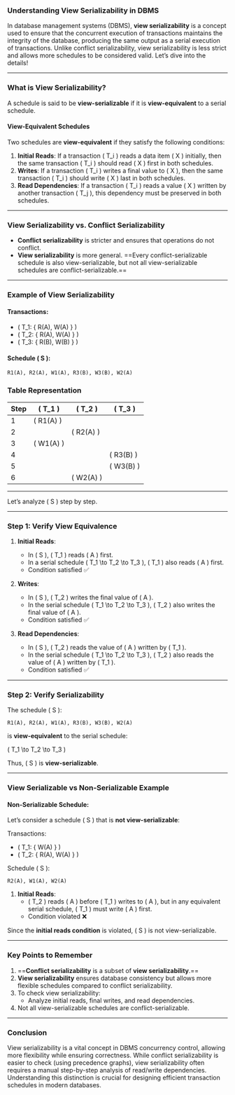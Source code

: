 ### **Understanding View Serializability in DBMS**

In database management systems (DBMS), **view serializability** is a concept used to ensure that the concurrent execution of transactions maintains the integrity of the database, producing the same output as a serial execution of transactions. Unlike conflict serializability, view serializability is less strict and allows more schedules to be considered valid. Let’s dive into the details!

---

### **What is View Serializability?**

A schedule is said to be **view-serializable** if it is **view-equivalent** to a serial schedule. 

#### **View-Equivalent Schedules**
Two schedules are **view-equivalent** if they satisfy the following conditions:

1. **Initial Reads**: If a transaction \( T_i \) reads a data item \( X \) initially, then the same transaction \( T_i \) should read \( X \) first in both schedules.
2. **Writes**: If a transaction \( T_i \) writes a final value to \( X \), then the same transaction \( T_i \) should write \( X \) last in both schedules.
3. **Read Dependencies**: If a transaction \( T_i \) reads a value \( X \) written by another transaction \( T_j \), this dependency must be preserved in both schedules.

---

### **View Serializability vs. Conflict Serializability**

- **Conflict serializability** is stricter and ensures that operations do not conflict.
- **View serializability** is more general. ==Every conflict-serializable schedule is also view-serializable, but not all view-serializable schedules are conflict-serializable.==

---

### **Example of View Serializability**

#### Transactions:
- \( T_1: \{ R(A), W(A) \} \)
- \( T_2: \{ R(A), W(A) \} \)
- \( T_3: \{ R(B), W(B) \} \)

#### Schedule \( S \):
```
R1(A), R2(A), W1(A), R3(B), W3(B), W2(A)
```


### **Table Representation**

| **Step** | **\( T_1 \)**    | **\( T_2 \)**    | **\( T_3 \)**    |
|----------|------------------|------------------|------------------|
| 1        | \( R1(A) \)      |                  |                  |
| 2        |                  | \( R2(A) \)      |                  |
| 3        | \( W1(A) \)      |                  |                  |
| 4        |                  |                  | \( R3(B) \)      |
| 5        |                  |                  | \( W3(B) \)      |
| 6        |                  | \( W2(A) \)      |                  |



---




Let’s analyze \( S \) step by step.

---

### **Step 1: Verify View Equivalence**

1. **Initial Reads**:
   - In \( S \), \( T_1 \) reads \( A \) first.
   - In a serial schedule \( T_1 \to T_2 \to T_3 \), \( T_1 \) also reads \( A \) first.
   - Condition satisfied ✅

2. **Writes**:
   - In \( S \), \( T_2 \) writes the final value of \( A \).
   - In the serial schedule \( T_1 \to T_2 \to T_3 \), \( T_2 \) also writes the final value of \( A \).
   - Condition satisfied ✅

3. **Read Dependencies**:
   - In \( S \), \( T_2 \) reads the value of \( A \) written by \( T_1 \).
   - In the serial schedule \( T_1 \to T_2 \to T_3 \), \( T_2 \) also reads the value of \( A \) written by \( T_1 \).
   - Condition satisfied ✅

---

### **Step 2: Verify Serializability**

The schedule \( S \):
```
R1(A), R2(A), W1(A), R3(B), W3(B), W2(A)
```

is **view-equivalent** to the serial schedule:


\( T_1 \to T_2 \to T_3 \)


Thus, \( S \) is **view-serializable**.

---

### **View Serializable vs Non-Serializable Example**

#### Non-Serializable Schedule:

Let’s consider a schedule \( S \) that is **not view-serializable**:

Transactions:
- \( T_1: \{ W(A) \} \)
- \( T_2: \{ R(A), W(A) \} \)

Schedule \( S \):
```
R2(A), W1(A), W2(A)
```

1. **Initial Reads**:
   - \( T_2 \) reads \( A \) before \( T_1 \) writes to \( A \), but in any equivalent serial schedule, \( T_1 \) must write \( A \) first.
   - Condition violated ❌

Since the **initial reads condition** is violated, \( S \) is not view-serializable.

---

### **Key Points to Remember**

1. ==**Conflict serializability** is a subset of **view serializability**.==
2. **View serializability** ensures database consistency but allows more flexible schedules compared to conflict serializability.
3. To check view serializability:
   - Analyze initial reads, final writes, and read dependencies.
4. Not all view-serializable schedules are conflict-serializable.

---

### **Conclusion**

View serializability is a vital concept in DBMS concurrency control, allowing more flexibility while ensuring correctness. While conflict serializability is easier to check (using precedence graphs), view serializability often requires a manual step-by-step analysis of read/write dependencies. Understanding this distinction is crucial for designing efficient transaction schedules in modern databases.

